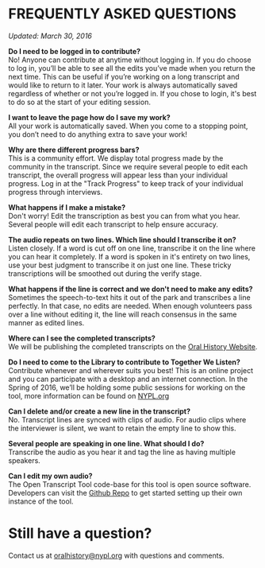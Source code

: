# FREQUENTLY ASKED QUESTIONS  
_Updated: March 30, 2016_

**Do I need to be logged in to contribute?**  
No! Anyone can contribute at anytime without logging in. If you do choose to log in, you’ll be able to see all the edits you’ve made when you return the next time. This can be useful if you’re working on a long transcript and would like to return to it later. Your work is always automatically saved regardless of whether or not you’re logged in. If you chose to login, it's best to do so at the start of your editing session.  

**I want to leave the page how do I save my work?**  
All your work is automatically saved. When you come to a stopping point, you don’t need to do anything extra to save your work!  

**Why are there different progress bars?**  
This is a community effort. We display total progress made by the community in the transcript. Since we require several people to edit each transcript, the overall progress will appear less than your individual progress. Log in at the "Track Progress" to keep track of your individual progress through interviews.  

**What happens if I make a mistake?**  
Don't worry! Edit the transcription as best you can from what you hear. Several people will edit each transcript to help ensure accuracy.

**The audio repeats on two lines. Which line should I transcribe it on?**  
Listen closely. If a word is cut off on one line, transcribe it on the line where you can hear it completely. If a word is spoken in it's entirety on two lines, use your best judgment to transcribe it on just one line. These tricky transcriptions will be smoothed out during the verify stage.  

**What happens if the line is correct and we don't need to make any edits?**  
Sometimes the speech-to-text hits it out of the park and transcribes a line perfectly. In that case, no edits are needed. When enough volunteers pass over a line without editing it, the line will reach consensus in the same manner as edited lines.

**Where can I see the completed transcripts?**  
We will be publishing the completed transcripts on the [Oral History Website](oralhistory.nypl.org).  

**Do I need to come to the Library to contribute to Together We Listen?**  
Contribute whenever and wherever suits you best! This is an online project and you can participate with a desktop and an internet connection. In the Spring of 2016, we’ll be holding some public sessions for working on the tool, more information can be found on [NYPL.org](http://www.nypl.org/events/calendar?keyword=&location=&type=&topic=&audience=&series=342176&date_op=GREATER_EQUAL&date1=03%2F21%2F2016)

**Can I delete and/or create a new line in the transcript?**  
No. Transcript lines are synced with clips of audio. For audio clips where the interviewer is silent, we want to retain the empty line to show this.  

**Several people are speaking in one line. What should I do?**  
Transcribe the audio as you hear it and tag the line as having multiple speakers.    

**Can I edit my own audio?**  
The Open Transcript Tool code-base for this tool is open source software. Developers can visit the [Github Repo](https://github.com/NYPL/transcript-editor) to get started setting up their own instance of the tool.

# Still have a question?
Contact us at oralhistory@nypl.org with questions and comments.  
